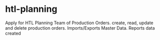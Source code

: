 # htl-planning
Apply for HTL Planning Team of Production Orders. create, read, update and delete production orders. Imports/Exports Master Data. Reports data created 
